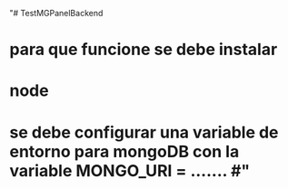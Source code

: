 "# TestMGPanelBackend
# para que funcione se debe instalar 
# node 
# se debe configurar una variable de entorno para mongoDB con la variable MONGO_URI = ....... #"

